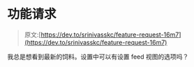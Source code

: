 # 功能请求

> 原文:[https://dev.to/srinivasskc/feature-request-16m7](https://dev.to/srinivasskc/feature-request-16m7)

我总是想看到最新的饲料。设置中可以有设置 feed 视图的选项吗？